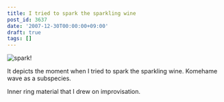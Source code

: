 ```yaml
---
title: I tried to spark the sparkling wine
post_id: 3637
date: '2007-12-30T00:00:00+09:00'
draft: true
tags: []
---
```


![spark!](https://danmaq.com/image/illustrations/mono/2008/spark_s.jpg)

It depicts the moment when I tried to spark the sparkling wine. Komehame wave as a subspecies.

Inner ring material that I drew on improvisation.
